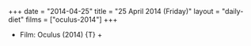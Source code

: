 +++
date = "2014-04-25"
title = "25 April 2014 (Friday)"
layout = "daily-diet"
films = ["oculus-2014"]
+++


* Film: Oculus (2014) {T} +